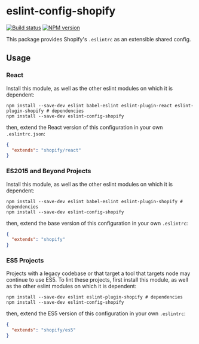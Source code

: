 # eslint-config-shopify

[![Build status][circle-image]][circle-url] [![NPM version][npm-image]][npm-url]

This package provides Shopify's `.eslintrc` as an extensible shared config.

## Usage

### React

Install this module, as well as the other eslint modules on which it is dependent:

```shell
npm install --save-dev eslint babel-eslint eslint-plugin-react eslint-plugin-shopify # dependencies
npm install --save-dev eslint-config-shopify
```

then, extend the React version of this configuration in your own `.eslintrc.json`:

```json
{
  "extends": "shopify/react"
}
```

### ES2015 and Beyond Projects

Install this module, as well as the other eslint modules on which it is dependent:

```shell
npm install --save-dev eslint babel-eslint eslint-plugin-shopify # dependencies
npm install --save-dev eslint-config-shopify
```

then, extend the base version of this configuration in your own `.eslintrc`:

```json
{
  "extends": "shopify"
}
```

### ES5 Projects

Projects with a legacy codebase or that target a tool that targets node may continue to use ES5. To lint these projects, first install this module, as well as the other eslint modules on which it is dependent:

```shell
npm install --save-dev eslint eslint-plugin-shopify # dependencies
npm install --save-dev eslint-config-shopify
```

then, extend the ES5 version of this configuration in your own `.eslintrc`:

```json
{
  "extends": "shopify/es5"
}
```

[npm-url]: https://npmjs.org/package/eslint-config-shopify
[npm-image]: http://img.shields.io/npm/v/eslint-config-shopify.svg?style=flat-square
[circle-url]: https://circleci.com/gh/Shopify/eslint-config-shopify
[circle-image]: https://circleci.com/gh/Shopify/eslint-config-shopify.svg?&style=shield&circle-token=3734ea0a376393800642813772f4b474c7a14a4e
